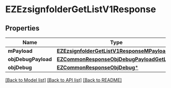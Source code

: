 # EZEzsignfolderGetListV1Response

## Properties
Name | Type | Description | Notes
------------ | ------------- | ------------- | -------------
**mPayload** | [**EZEzsignfolderGetListV1ResponseMPayload***](EZEzsignfolderGetListV1ResponseMPayload.md) |  | 
**objDebugPayload** | [**EZCommonResponseObjDebugPayloadGetList***](EZCommonResponseObjDebugPayloadGetList.md) |  | [optional] 
**objDebug** | [**EZCommonResponseObjDebug***](EZCommonResponseObjDebug.md) |  | [optional] 

[[Back to Model list]](../README.md#documentation-for-models) [[Back to API list]](../README.md#documentation-for-api-endpoints) [[Back to README]](../README.md)


